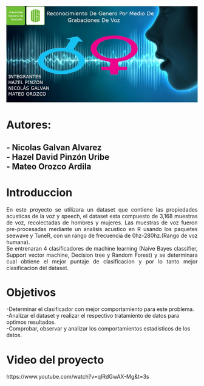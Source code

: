 <div align="center"><img src="https://raw.githubusercontent.com/NicoGalvan/proyecto-IA/master/img/Banner.jpeg" style="width:700px;" ></div>
<h1>Autores:</h>
<h2>- Nicolas Galvan Alvarez<br> 
- Hazel David Pinzón Uribe<br> 
- Mateo Orozco Ardila<br> </h2>
<h1>Introduccion</h1>
<p align="justify">En este proyecto se utilizara un dataset que contiene las propiedades acusticas de la voz y speech,
  el dataset esta compuesto de 3,168 muestras de voz, recolectadas de hombres y mujeres.
   Las muestras de voz fueron pre-procesadas mediante un analisis acustico en R usando los paquetes seewave y TuneR, con un rango de frecuencia de 0hz-280hz.(Rango de voz humana).
   <br>Se entrenaran 4 clasificadores de machine learning (Naive Bayes classifier, Support vector machine, Decision tree y Random Forest) y se determinara 
   cual obtiene el mejor puntaje de clasificacion y por lo tanto mejor clasificacion del dataset.   
</p>
<h1>Objetivos</h1>
<p>
-Determinar el clasificador con mejor comportamiento para este problema.<br>
-Analizar el dataset y realizar el respectivo tratamiento de datos para optimos resultados.<br>
-Comprobar, observar y analizar los comportamientos estadisticos de los datos.
</p>
<h1>Video del proyecto</h1>
<p>https://www.youtube.com/watch?v=qIRdGwAX-Mg&t=3s</p>
